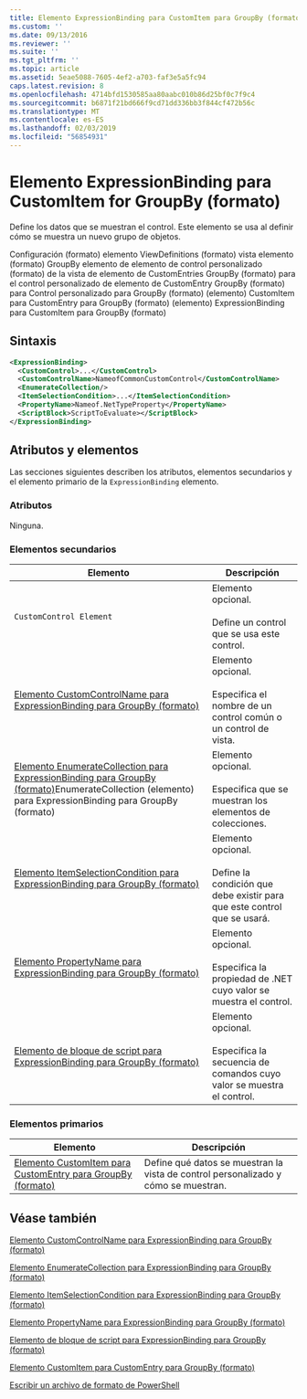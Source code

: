 ```yaml
---
title: Elemento ExpressionBinding para CustomItem para GroupBy (formato) | Microsoft Docs
ms.custom: ''
ms.date: 09/13/2016
ms.reviewer: ''
ms.suite: ''
ms.tgt_pltfrm: ''
ms.topic: article
ms.assetid: 5eae5088-7605-4ef2-a703-faf3e5a5fc94
caps.latest.revision: 8
ms.openlocfilehash: 4714bfd1530585aa80aabc010b86d25bf0c7f9c4
ms.sourcegitcommit: b6871f21bd666f9cd71dd336bb3f844cf472b56c
ms.translationtype: MT
ms.contentlocale: es-ES
ms.lasthandoff: 02/03/2019
ms.locfileid: "56854931"
---
```

# <a name="expressionbinding-element-for-customitem-for-groupby-format"></a>Elemento ExpressionBinding para CustomItem for GroupBy (formato)

Define los datos que se muestran el control. Este elemento se usa al definir cómo se muestra un nuevo grupo de objetos.

Configuración (formato) elemento ViewDefinitions (formato) vista elemento (formato) GroupBy elemento de elemento de control personalizado (formato) de la vista de elemento de CustomEntries GroupBy (formato) para el control personalizado de elemento de CustomEntry GroupBy (formato) para Control personalizado para GroupBy (formato) (elemento) CustomItem para CustomEntry para GroupBy (formato) (elemento) ExpressionBinding para CustomItem para GroupBy (formato)

## <a name="syntax"></a>Sintaxis

```xml
<ExpressionBinding>
  <CustomControl>...</CustomControl>
  <CustomControlName>NameofCommonCustomControl</CustomControlName>
  <EnumerateCollection/>
  <ItemSelectionCondition>...</ItemSelectionCondition>
  <PropertyName>Nameof.NetTypeProperty</PropertyName>
  <ScriptBlock>ScriptToEvaluate></ScriptBlock>
</ExpressionBinding>
```

## <a name="attributes-and-elements"></a>Atributos y elementos

Las secciones siguientes describen los atributos, elementos secundarios y el elemento primario de la `ExpressionBinding` elemento.

### <a name="attributes"></a>Atributos

Ninguna.

### <a name="child-elements"></a>Elementos secundarios

|Elemento|Descripción|
|-------------|-----------------|
|`CustomControl Element`|Elemento opcional.<br /><br /> Define un control que se usa este control.|
|[Elemento CustomControlName para ExpressionBinding para GroupBy (formato)](./customcontrolname-element-for-expressionbinding-for-groupby-format.md)|Elemento opcional.<br /><br /> Especifica el nombre de un control común o un control de vista.|
|[Elemento EnumerateCollection para ExpressionBinding para GroupBy (formato)](./enumeratecollection-element-for-expressionbinding-for-groupby-format.md)EnumerateCollection (elemento) para ExpressionBinding para GroupBy (formato)|Elemento opcional.<br /><br /> Especifica que se muestran los elementos de colecciones.|
|[Elemento ItemSelectionCondition para ExpressionBinding para GroupBy (formato)](./itemselectioncondition-element-for-expressionbinding-for-groupby-format.md)|Elemento opcional.<br /><br /> Define la condición que debe existir para que este control que se usará.|
|[Elemento PropertyName para ExpressionBinding para GroupBy (formato)](./propertyname-element-for-expressionbinding-for-groupby-format.md)|Elemento opcional.<br /><br /> Especifica la propiedad de .NET cuyo valor se muestra el control.|
|[Elemento de bloque de script para ExpressionBinding para GroupBy (formato)](./scriptblock-element-for-expressionbinding-for-groupby-format.md)|Elemento opcional.<br /><br /> Especifica la secuencia de comandos cuyo valor se muestra el control.|

### <a name="parent-elements"></a>Elementos primarios

|Elemento|Descripción|
|-------------|-----------------|
|[Elemento CustomItem para CustomEntry para GroupBy (formato)](./customitem-element-for-customentry-for-groupby-format.md)|Define qué datos se muestran la vista de control personalizado y cómo se muestran.|

## <a name="see-also"></a>Véase también

[Elemento CustomControlName para ExpressionBinding para GroupBy (formato)](./customcontrolname-element-for-expressionbinding-for-groupby-format.md)

[Elemento EnumerateCollection para ExpressionBinding para GroupBy (formato)](./enumeratecollection-element-for-expressionbinding-for-groupby-format.md)

[Elemento ItemSelectionCondition para ExpressionBinding para GroupBy (formato)](./itemselectioncondition-element-for-expressionbinding-for-groupby-format.md)

[Elemento PropertyName para ExpressionBinding para GroupBy (formato)](./propertyname-element-for-expressionbinding-for-groupby-format.md)

[Elemento de bloque de script para ExpressionBinding para GroupBy (formato)](./scriptblock-element-for-expressionbinding-for-groupby-format.md)

[Elemento CustomItem para CustomEntry para GroupBy (formato)](./customitem-element-for-customentry-for-groupby-format.md)

[Escribir un archivo de formato de PowerShell](./writing-a-powershell-formatting-file.md)

